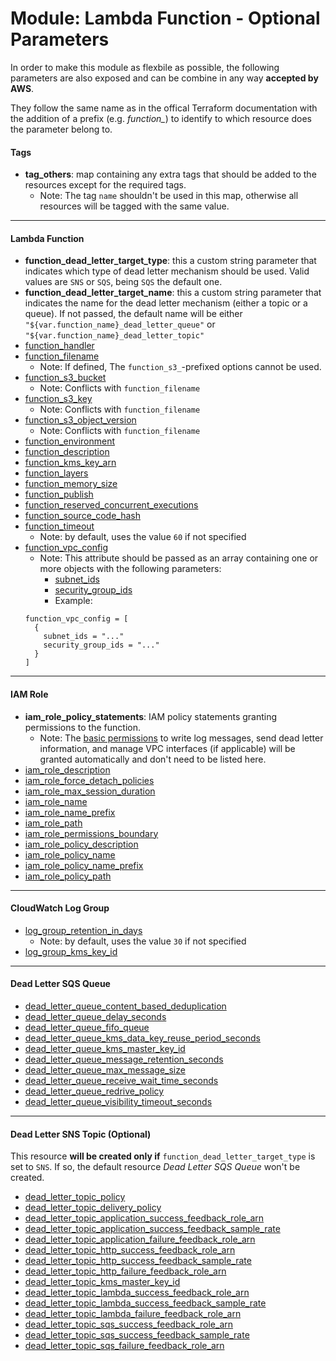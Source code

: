 # Module: Lambda Function - Optional Parameters

In order to make this module as flexbile as possible, the following parameters are also exposed and can be combine in any way **accepted by AWS**.

They follow the same name as in the offical Terraform documentation with the addition of a prefix (e.g. *function_*) to identify to which resource does the parameter belong to.

#### Tags

* **tag_others**: map containing any extra tags that should be added to the resources except for the required tags.
  * Note: The tag `name` shouldn't be used in this map, otherwise all resources will be tagged with the same value.

------

#### Lambda Function

* **function_dead_letter_target_type**: this a custom string parameter that indicates which type of dead letter mechanism should be used. Valid values are `SNS` or `SQS`, being `SQS` the default one.
* **function_dead_letter_target_name**: this a custom string parameter that indicates the name for the dead letter mechanism (either a topic or a queue). If not passed, the default name will be either `"${var.function_name}_dead_letter_queue"` or `"${var.function_name}_dead_letter_topic"`
* [function_handler](https://www.terraform.io/docs/providers/aws/r/lambda_function.html#handler)
* [function_filename](https://www.terraform.io/docs/providers/aws/r/lambda_function.html#filename)
  * Note: If defined, The `function_s3_`-prefixed options cannot be used.
* [function_s3_bucket](https://www.terraform.io/docs/providers/aws/r/lambda_function.html#s3_bucket)
  * Note: Conflicts with `function_filename`
* [function_s3_key](https://www.terraform.io/docs/providers/aws/r/lambda_function.html#s3_key)
  * Note: Conflicts with `function_filename`
* [function_s3_object_version](https://www.terraform.io/docs/providers/aws/r/lambda_function.html#s3_object_version)
  * Note: Conflicts with `function_filename`
* [function_environment](https://www.terraform.io/docs/providers/aws/r/lambda_function.html#variables)
* [function_description](https://www.terraform.io/docs/providers/aws/r/lambda_function.html#description)
* [function_kms_key_arn](https://www.terraform.io/docs/providers/aws/r/lambda_function.html#kms_key_arn)
* [function_layers](https://www.terraform.io/docs/providers/aws/r/lambda_function.html#layers)
* [function_memory_size](https://www.terraform.io/docs/providers/aws/r/lambda_function.html#memory_size)
* [function_publish](https://www.terraform.io/docs/providers/aws/r/lambda_function.html#publish)
* [function_reserved_concurrent_executions](https://www.terraform.io/docs/providers/aws/r/lambda_function.html#reserved_concurrent_executions)
* [function_source_code_hash](https://www.terraform.io/docs/providers/aws/r/lambda_function.html#source_code_hash)
* [function_timeout](https://www.terraform.io/docs/providers/aws/r/lambda_function.html#timeout)
  * Note: by default, uses the value `60` if not specified
* [function_vpc_config](https://www.terraform.io/docs/providers/aws/r/lambda_function.html#vpc_config)
  * Note: This attribute should be passed as an array containing one or more objects with the following parameters:
      * [subnet_ids](https://www.terraform.io/docs/providers/aws/r/lambda_function.html#subnet_ids)
      * [security_group_ids](https://www.terraform.io/docs/providers/aws/r/lambda_function.html#security_group_ids)
    * Example:
  ```
  function_vpc_config = [
    {
      subnet_ids = "..."
      security_group_ids = "..."
    }
  ]
  ```

------

#### IAM Role

* **iam_role_policy_statements**: IAM policy statements granting permissions to the function.
  * Note: The [basic permissions](lambda_function.tf#L37) to write log messages, send dead letter information, and manage VPC interfaces (if applicable) will be granted automatically and don't need to be listed here. 
* [iam_role_description](https://www.terraform.io/docs/providers/aws/r/iam_role.html#description)
* [iam_role_force_detach_policies](https://www.terraform.io/docs/providers/aws/r/iam_role.html#force_detach_policies)
* [iam_role_max_session_duration](https://www.terraform.io/docs/providers/aws/r/iam_role.html#max_session_duration)
* [iam_role_name](https://www.terraform.io/docs/providers/aws/r/iam_role.html#name)
* [iam_role_name_prefix](https://www.terraform.io/docs/providers/aws/r/iam_role.html#name_prefix)
* [iam_role_path](https://www.terraform.io/docs/providers/aws/r/iam_role.html#path)
* [iam_role_permissions_boundary](https://www.terraform.io/docs/providers/aws/r/iam_role.html#permissions_boundary)
* [iam_role_policy_description](https://www.terraform.io/docs/providers/aws/r/iam_policy.html#description)
* [iam_role_policy_name](https://www.terraform.io/docs/providers/aws/r/iam_policy.html#name)
* [iam_role_policy_name_prefix](https://www.terraform.io/docs/providers/aws/r/iam_policy.html#name_prefix)
* [iam_role_policy_path](https://www.terraform.io/docs/providers/aws/r/iam_policy.html#path)

------

#### CloudWatch Log Group

* [log_group_retention_in_days](https://www.terraform.io/docs/providers/aws/r/cloudwatch_log_group.html#retention_in_days)
  * Note: by default, uses the value `30` if not specified
* [log_group_kms_key_id](https://www.terraform.io/docs/providers/aws/r/cloudwatch_log_group.html#kms_key_id)

------

#### Dead Letter SQS Queue

* [dead_letter_queue_content_based_deduplication](https://www.terraform.io/docs/providers/aws/r/sqs_queue.html#content_based_deduplication)
* [dead_letter_queue_delay_seconds](https://www.terraform.io/docs/providers/aws/r/sqs_queue.html#delay_seconds)
* [dead_letter_queue_fifo_queue](https://www.terraform.io/docs/providers/aws/r/sqs_queue.html#fifo_queue)
* [dead_letter_queue_kms_data_key_reuse_period_seconds](https://www.terraform.io/docs/providers/aws/r/sqs_queue.html#kms_data_key_reuse_period_seconds)
* [dead_letter_queue_kms_master_key_id](https://www.terraform.io/docs/providers/aws/r/sqs_queue.html#kms_master_key_id)
* [dead_letter_queue_message_retention_seconds](https://www.terraform.io/docs/providers/aws/r/sqs_queue.html#message_retention_seconds)
* [dead_letter_queue_max_message_size](https://www.terraform.io/docs/providers/aws/r/sqs_queue.html#max_message_size)
* [dead_letter_queue_receive_wait_time_seconds](https://www.terraform.io/docs/providers/aws/r/sqs_queue.html#receive_wait_time_seconds)
* [dead_letter_queue_redrive_policy](https://www.terraform.io/docs/providers/aws/r/sqs_queue.html#redrive_policy)
* [dead_letter_queue_visibility_timeout_seconds](https://www.terraform.io/docs/providers/aws/r/sqs_queue.html#visibility_timeout_seconds)

------

#### Dead Letter SNS Topic (Optional)

This resource **will be created only if** `function_dead_letter_target_type` is set to `SNS`. If so, the default resource *Dead Letter SQS Queue* won't be created.

* [dead_letter_topic_policy](https://www.terraform.io/docs/providers/aws/r/sns_topic.html#policy)
* [dead_letter_topic_delivery_policy](https://www.terraform.io/docs/providers/aws/r/sns_topic.html#delivery_policy)
* [dead_letter_topic_application_success_feedback_role_arn](https://www.terraform.io/docs/providers/aws/r/sns_topic.html#application_success_feedback_role_arn)
* [dead_letter_topic_application_success_feedback_sample_rate](https://www.terraform.io/docs/providers/aws/r/sns_topic.html#application_success_feedback_sample_rate)
* [dead_letter_topic_application_failure_feedback_role_arn](https://www.terraform.io/docs/providers/aws/r/sns_topic.html#application_failure_feedback_role_arn)
* [dead_letter_topic_http_success_feedback_role_arn](https://www.terraform.io/docs/providers/aws/r/sns_topic.html#http_success_feedback_role_arn)
* [dead_letter_topic_http_success_feedback_sample_rate](https://www.terraform.io/docs/providers/aws/r/sns_topic.html#http_success_feedback_sample_rate)
* [dead_letter_topic_http_failure_feedback_role_arn](https://www.terraform.io/docs/providers/aws/r/sns_topic.html#http_failure_feedback_role_arn)
* [dead_letter_topic_kms_master_key_id](https://www.terraform.io/docs/providers/aws/r/sns_topic.html#kms_master_key_id)
* [dead_letter_topic_lambda_success_feedback_role_arn](https://www.terraform.io/docs/providers/aws/r/sns_topic.html#lambda_success_feedback_role_arn)
* [dead_letter_topic_lambda_success_feedback_sample_rate](https://www.terraform.io/docs/providers/aws/r/sns_topic.html#lambda_success_feedback_sample_rate)
* [dead_letter_topic_lambda_failure_feedback_role_arn](https://www.terraform.io/docs/providers/aws/r/sns_topic.html#lambda_failure_feedback_role_arn)
* [dead_letter_topic_sqs_success_feedback_role_arn](https://www.terraform.io/docs/providers/aws/r/sns_topic.html#sqs_success_feedback_role_arn)
* [dead_letter_topic_sqs_success_feedback_sample_rate](https://www.terraform.io/docs/providers/aws/r/sns_topic.html#sqs_success_feedback_sample_rate)
* [dead_letter_topic_sqs_failure_feedback_role_arn](https://www.terraform.io/docs/providers/aws/r/sns_topic.html#sqs_failure_feedback_role_arn)